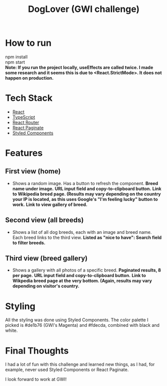 <h1 align="center">DogLover (GWI challenge)</h1>

<br />

# How to run
npm install  
npm start  
**Note: If you run the project locally, useEffects are called twice. I made some research and it seems this is due to <React.StrictMode>. It does not happen on production.**

# Tech Stack
- [React](https://reactjs.org/)
- [TypeScript](https://www.typescriptlang.org/)
- [React Router](https://reactrouter.com/)
- [React Paginate](https://github.com/AdeleD/react-paginate#readme)
- [Styled Components](https://styled-components.com/)

# Features
## First view (home)
- Shows a random image. Has a button to refresh the component.
**Breed name under image.**
**URL input field and copy-to-clipboard button.**
**Link to Wikipedia breed page. (Results may vary depending on the country your IP is located, as this uses Google's "I'm feeling lucky" button to work.**
**Link to view gallery of breed.**

## Second view (all breeds)
- Shows a list of all dog breeds, each with an image and breed name. Each breed links to the third view.
**Listed as "nice to have": Search field to filter breeds.**

## Third view (breed gallery)
- Shows a gallery with all photos of a specific breed.
**Paginated results, 8 per page.**
**URL input field and copy-to-clipboard button.**
**Link to Wikpedia breed page at the very bottom. (Again, results may vary depending on visitor's country.**

# Styling
All the styling was done using Styled Components. The color palette I picked is #de1b76 (GWI's Magenta) and #fdecda, combined with black and white.

# Final Thoughts
I had a lot of fun with this challenge and learned new things, as I had, for example, never used Styled Components or React Paginate.

I look forward to work at GWI!
